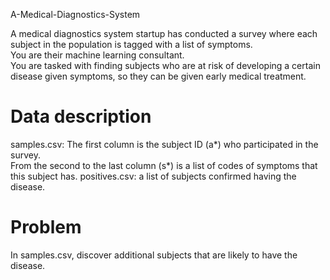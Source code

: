  A-Medical-Diagnostics-System
 
 A medical diagnostics system startup has conducted a survey where each subject in the population is tagged with a list of symptoms.  
 You are their machine learning consultant.  
 You are tasked with finding subjects who are at risk of developing a certain disease given symptoms, 
 so they can be given early medical treatment.    
 
 Data description 
 ================ 
 samples.csv: The first column is the subject ID (a*) who participated in the survey.  
 From the second  to the last column (s*) is a list of codes of symptoms that this subject has.  positives.csv: a list of 
 subjects confirmed having the disease.  
 
 Problem 
 ======= 
 In samples.csv, discover additional subjects that are likely to have the disease.

